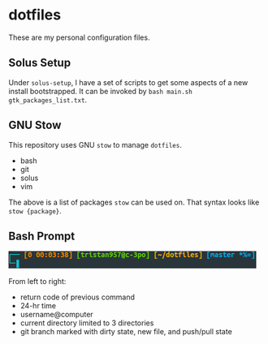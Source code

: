 # dotfiles

These are my personal configuration files.

## Solus Setup

Under `solus-setup`, I have a set of scripts to get some aspects of a new
install bootstrapped. It can be invoked by
`bash main.sh gtk_packages_list.txt`.

## GNU Stow

This repository uses GNU `stow` to manage `dotfiles`.

* bash
* git
* solus
* vim

The above is a list of packages `stow` can be used on. That syntax looks like
`stow {package}`.

## Bash Prompt

![Bash Prompt](prompt.png?raw=true "Title")

From left to right:

* return code of previous command
* 24-hr time
* username@computer
* current directory limited to 3 directories
* git branch marked with dirty state, new file, and push/pull state
